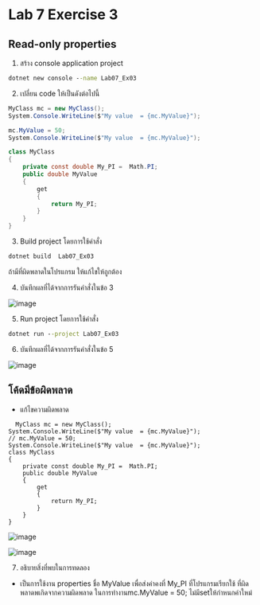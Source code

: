 # Lab 7 Exercise 3

## Read-only properties

1. สร้าง console application project

```cmd
dotnet new console --name Lab07_Ex03
```

2. เปลี่ยน code ให้เป็นดังต่อไปนี้

```cs
MyClass mc = new MyClass();
System.Console.WriteLine($"My value  = {mc.MyValue}");

mc.MyValue = 50;
System.Console.WriteLine($"My value  = {mc.MyValue}");

class MyClass
{
    private const double My_PI =  Math.PI;
    public double MyValue
    {
        get
        {
            return My_PI;
        }
    }
}
```

3. Build project โดยการใช้คำสั่ง

```cmd
dotnet build  Lab07_Ex03
```

ถ้ามีที่ผิดพลาดในโปรแกรม ให้แก้ไขให้ถูกต้อง

4. บันทึกผลที่ได้จากการรันคำสั่งในข้อ 3 

![image](https://github.com/65030121natthamon/03376836-OOP-2566-Lab-07/assets/144195611/37d8f882-b721-44ef-b8ed-9132dd0bf44d)

5. Run project โดยการใช้คำสั่ง

```cmd
dotnet run --project Lab07_Ex03
```

6. บันทึกผลที่ได้จากการรันคำสั่งในข้อ 5

![image](https://github.com/65030121natthamon/03376836-OOP-2566-Lab-07/assets/144195611/101d3922-cf2b-47d1-93e8-b43e7ca3f9f2)


## โค้ดมีข้อผิดพลาด 
- แก้ไขความผิดพลาด
```
  MyClass mc = new MyClass();
System.Console.WriteLine($"My value  = {mc.MyValue}");
// mc.MyValue = 50;
System.Console.WriteLine($"My value  = {mc.MyValue}");
class MyClass
{
    private const double My_PI =  Math.PI;
    public double MyValue
    {
        get
        {
            return My_PI;
        }
    }
}
```
![image](https://github.com/65030121natthamon/03376836-OOP-2566-Lab-07/assets/144195611/1b73172b-e6d5-42cd-9940-3529f0307f82)


![image](https://github.com/65030121natthamon/03376836-OOP-2566-Lab-07/assets/144195611/5c20dc83-2ae7-4c43-b24d-3695da9b7267)




7. อธิบายสิ่งที่พบในการทดลอง
- เป็นการใช้งาน properties ชื่อ MyValue เพื่อส่งค่าคงที่ My_PI ที่โปรแกรมเรียกใช้ ที่ผิดพลาดพเกิดจากความผิดพลาด ในการทำงานmc.MyValue = 50; ไม่มีsetให้กำหนกค่าใหม่
